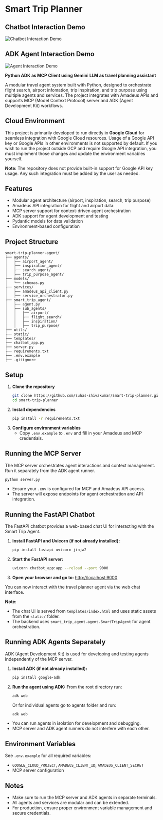 # Smart Trip Planner

## Chatbot Interaction Demo
![Chatbot Interaction Demo](static/chatbot_interaction.gif)

## ADK Agent Interaction Demo
![Agent Interaction Demo](static/adk_agent_interaction.gif)

**Python ADK as MCP Client using Gemini LLM as travel planning assistant**

A modular travel agent system built with Python, designed to orchestrate flight search, airport infomation, trip inspiration, and trip purpose using multiple agents and services. The project integrates with Amadeus APIs and supports MCP (Model Context Protocol) server and ADK (Agent Development Kit) workflows.

## Cloud Environment
This project is primarily developed to run directly in **Google Cloud** for seamless integration with Google Cloud resources. Usage of a Google API key or Google APIs in other environments is not supported by default. If you wish to run the project outside GCP and require Google API integration, you must implement those changes and update the environment variables yourself.

**Note:** The repository does not provide built-in support for Google API key usage. Any such integration must be added by the user as needed.

## Features
- Modular agent architecture (airport, inspiration, search, trip purpose)
- Amadeus API integration for flight and airport data
- MCP server support for context-driven agent orchestration
- ADK support for agent development and testing
- Pydantic models for data validation
- Environment-based configuration

## Project Structure
```
smart-trip-planner-agent/
├── agents/
│   ├── airport_agent/
│   ├── inspiration_agent/
│   ├── search_agent/
│   ├── trip_purpose_agent/
├── models/
│   └── schemas.py
├── services/
│   ├── amadeus_api_client.py
│   ├── service_orchestrator.py
├── smart_trip_agent/
│   ├── agent.py
│   ├── sub_agents/
│   │   ├── airport/
│   │   ├── flight_search/
│   │   ├── inspiration/
│   │   ├── trip_purpose/
├── utils/
├── static/
├── templates/
├── chatbot_app.py
├── server.py
├── requirements.txt
├── .env.example
├── .gitignore
```

## Setup
1. **Clone the repository**
   ```sh
   git clone https://github.com/suhas-shivakumar/smart-trip-planner.git
   cd smart-trip-planner
   ```
2. **Install dependencies**
   ```sh
   pip install -r requirements.txt
   ```
3. **Configure environment variables**
   - Copy `.env.example` to `.env` and fill in your Amadeus and MCP credentials.

## Running the MCP Server
The MCP server orchestrates agent interactions and context management. Run it separately from the ADK agent runner.

```sh
python server.py
```
- Ensure your `.env` is configured for MCP and Amadeus API access.
- The server will expose endpoints for agent orchestration and API integration.

## Running the FastAPI Chatbot
The FastAPI chatbot provides a web-based chat UI for interacting with the Smart Trip Agent.

1. **Install FastAPI and Uvicorn (if not already installed):**
   ```sh
   pip install fastapi uvicorn jinja2
   ```
2. **Start the FastAPI server:**
   ```sh
   uvicorn chatbot_app:app --reload --port 9000
   ```
3. **Open your browser and go to:**
   [http://localhost:9000](http://localhost:9000)

You can now interact with the travel planner agent via the web chat interface.

**Note:**
- The chat UI is served from `templates/index.html` and uses static assets from the `static/` folder.
- The backend uses `smart_trip_agent.agent.SmartTripAgent` for agent orchestration.

## Running ADK Agents Separately
ADK (Agent Development Kit) is used for developing and testing agents independently of the MCP server.

1. **Install ADK (if not already installed):**
   ```sh
   pip install google-adk
   ```
2. **Run the agent using ADK:**
   From the root directory run:
   ```sh
   adk web
   ```
   Or for individual agents go to agents folder and run:
   ```sh
   adk web
   ```
- You can run agents in isolation for development and debugging.
- MCP server and ADK agent runners do not interfere with each other.

## Environment Variables
See `.env.example` for all required variables:
- `GOOGLE_CLOUD_PROJECT`, `AMADEUS_CLIENT_ID`, `AMADEUS_CLIENT_SECRET`
- MCP server configuration

## Notes
- Make sure to run the MCP server and ADK agents in separate terminals.
- All agents and services are modular and can be extended.
- For production, ensure proper environment variable management and secure credentials.


